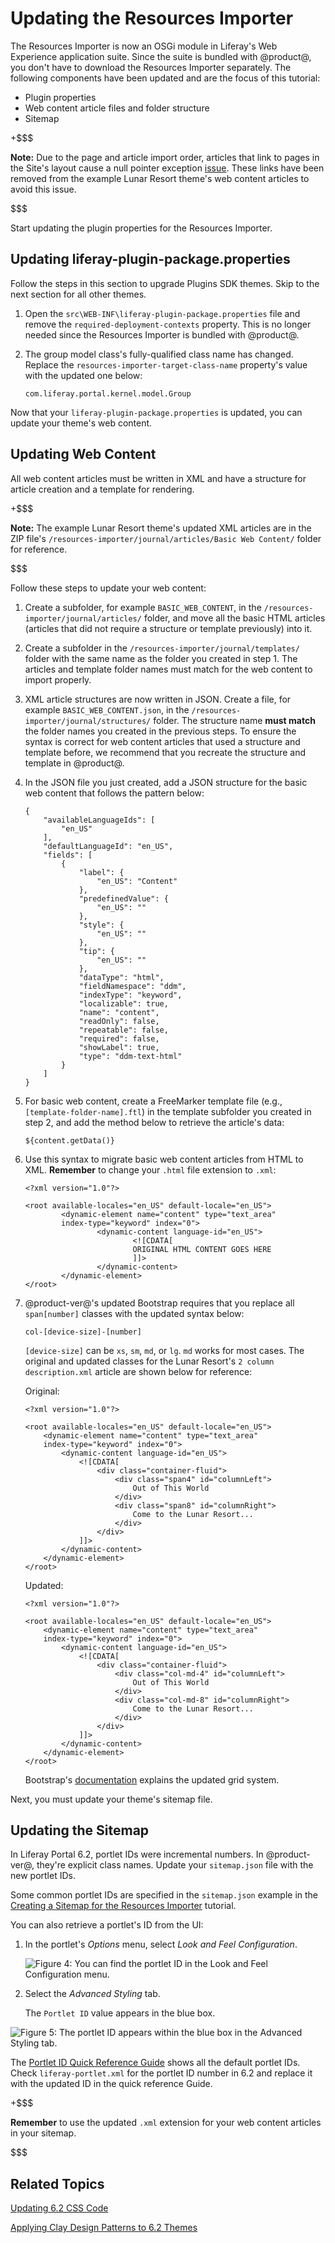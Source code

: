 # Updating the Resources Importer [](id=updating-the-resources-importer)

The Resources Importer is now an OSGi module in Liferay's Web Experience
application suite. Since the suite is bundled with @product@, you don't have to
download the Resources Importer separately. The following components have been
updated and are the focus of this tutorial:

- Plugin properties
- Web content article files and folder structure
- Sitemap

+$$$

**Note:** Due to the page and article import order, articles that link to pages 
in the Site's layout cause a null pointer exception 
[issue](https://issues.liferay.com/browse/LPS-64859). 
These links have been removed from the example Lunar Resort theme's web content 
articles to avoid this issue. 

$$$

Start updating the plugin properties for the Resources Importer.

## Updating liferay-plugin-package.properties [](id=updating-liferay-plugin-package-properties)

Follow the steps in this section to upgrade Plugins SDK themes. Skip to the next 
section for all other themes. 

1.  Open the `src\WEB-INF\liferay-plugin-package.properties` file and remove the 
    `required-deployment-contexts` property. This is no longer needed since the 
    Resources Importer is bundled with @product@.

2.  The group model class's fully-qualified class name has changed. Replace the 
    `resources-importer-target-class-name` property's value with the updated one 
    below:

        com.liferay.portal.kernel.model.Group

Now that your `liferay-plugin-package.properties` is updated, you can update 
your theme's web content.

## Updating Web Content [](id=updating-web-content)

All web content articles must be written in XML and have a structure for article 
creation and a template for rendering. 

+$$$

**Note:** The example Lunar Resort theme's updated XML articles are in the ZIP 
file's `/resources-importer/journal/articles/Basic Web Content/` folder for 
reference.

$$$

Follow these steps to update your web content:

1.  Create a subfolder, for example `BASIC_WEB_CONTENT`, in the 
    `/resources-importer/journal/articles/` folder, and move all the basic HTML 
    articles (articles that did not require a structure or template previously) 
    into it. 

2.  Create a subfolder in the `/resources-importer/journal/templates/` folder 
    with the same name as the folder you created in step 1. The articles and 
    template folder names must match for the web content to import properly.

3.  XML article structures are now written in JSON. Create a file, for example 
    `BASIC_WEB_CONTENT.json`, in the `/resources-importer/journal/structures/` 
    folder. The structure name **must match** the folder names you created in 
    the previous steps. To ensure the syntax is correct for web content articles 
    that used a structure and template before, we recommend that you recreate 
    the structure and template in @product@. 

4.  In the JSON file you just created, add a JSON structure for the basic web 
    content that follows the pattern below:

        {
            "availableLanguageIds": [
                "en_US"
            ],
            "defaultLanguageId": "en_US",
            "fields": [
                {
                    "label": {
                        "en_US": "Content"
                    },
                    "predefinedValue": {
                        "en_US": ""
                    },
                    "style": {
                        "en_US": ""
                    },
                    "tip": {
                        "en_US": ""
                    },
                    "dataType": "html",
                    "fieldNamespace": "ddm",
                    "indexType": "keyword",
                    "localizable": true,
                    "name": "content",
                    "readOnly": false,
                    "repeatable": false,
                    "required": false,
                    "showLabel": true,
                    "type": "ddm-text-html"
                }
            ]
        }

5.  For basic web content, create a FreeMarker template file 
    (e.g., `[template-folder-name].ftl`) in the template subfolder you created 
    in step 2, and add the method below to retrieve the article's data:

        ${content.getData()}

6.  Use this syntax to migrate basic web content articles from HTML to XML. 
    **Remember** to change your `.html` file extension to `.xml`: 

        <?xml version="1.0"?>

        <root available-locales="en_US" default-locale="en_US">
                <dynamic-element name="content" type="text_area"
                index-type="keyword" index="0">
                        <dynamic-content language-id="en_US">
                                <![CDATA[
                                ORIGINAL HTML CONTENT GOES HERE
                                ]]>
                        </dynamic-content>
                </dynamic-element>
        </root>

7.  @product-ver@'s updated Bootstrap requires that you replace all 
    `span[number]` classes with the updated syntax below:

        col-[device-size]-[number]

    `[device-size]` can be `xs`, `sm`, `md`, or `lg`. `md` works for most cases. 
    The original and updated classes for the Lunar Resort's 
    `2 column description.xml` article are shown below for reference:

    Original:

        <?xml version="1.0"?>

        <root available-locales="en_US" default-locale="en_US">
            <dynamic-element name="content" type="text_area"
            index-type="keyword" index="0">
                <dynamic-content language-id="en_US">
                    <![CDATA[
                        <div class="container-fluid">
                            <div class="span4" id="columnLeft">
                                Out of This World
                            </div>
                            <div class="span8" id="columnRight">
                                Come to the Lunar Resort...
                            </div>
                        </div>
                    ]]>
                </dynamic-content>
            </dynamic-element>
        </root>
 
    Updated:

        <?xml version="1.0"?>

        <root available-locales="en_US" default-locale="en_US">
            <dynamic-element name="content" type="text_area"
            index-type="keyword" index="0">
                <dynamic-content language-id="en_US">
                    <![CDATA[
                        <div class="container-fluid">
                            <div class="col-md-4" id="columnLeft">
                                Out of This World
                            </div>
                            <div class="col-md-8" id="columnRight">
                                Come to the Lunar Resort...
                            </div>
                        </div>
                    ]]>
                </dynamic-content>
            </dynamic-element>
        </root>

    Bootstrap's 
    [documentation](https://getbootstrap.com/docs/4.0/layout/grid/) explains the 
    updated grid system. 

Next, you must update your theme's sitemap file. 

## Updating the Sitemap [](id=updating-the-sitemap)

In Liferay Portal 6.2, portlet IDs were incremental numbers. In @product-ver@, 
they're explicit class names. Update your `sitemap.json` file with the new 
portlet IDs. 

Some common portlet IDs are specified in the `sitemap.json` example in the 
[Creating a Sitemap for the Resources Importer](/develop/tutorials/-/knowledge_base/7-1/creating-a-sitemap-for-the-resources-importer) 
tutorial.

You can also retrieve a portlet's ID from the UI:

1.  In the portlet's *Options* menu, select *Look and Feel Configuration*.
 
    ![Figure 4: You can find the portlet ID in the *Look and Feel Configuration* menu.](../../../../images/upgrading-themes-look-and-feel-menu.png)

2.  Select the *Advanced Styling* tab.

    The `Portlet ID` value appears in the blue box.

![Figure 5: The portlet ID appears within the blue box in the *Advanced Styling* tab.](../../../../images/upgrading-themes-portlet-id.png)

The [Portlet ID Quick Reference Guide](https://dev.liferay.com/participate/liferaypedia/-/wiki/Main/Portlet+ID+Quick+Reference+Guide)
shows all the default portlet IDs. Check `liferay-portlet.xml` for the portlet
ID number in 6.2 and replace it with the updated ID in the quick reference
Guide. 

+$$$

**Remember** to use the updated `.xml` extension for your web content articles 
in your sitemap.

$$$

## Related Topics

[Updating 6.2 CSS Code](/develop/tutorials/-/knowledge_base/7-1/updating-6-2-css-code)

[Applying Clay Design Patterns to 6.2 Themes](/develop/tutorials/-/knowledge_base/7-1/applying-clay-design-patterns-to-6.2-themes)

